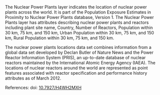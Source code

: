 The Nuclear Power Plants layer indicates the location of nuclear power plants across the world. It is part of the Population Exposure Estimates in Proximity to Nuclear Power Plants database, Version 1. The Nuclear Power Plants layer has attributes describing nuclear power plants and reactors including plant site name, Country, Number of Reactors, Population within 30 km, 75 km, and 150 km, Urban Population within 30 km, 75 km, and 150 km, Rural Population within 30 km, 75 km, and 150 km.

The nuclear power plants locations data set combines information from a global data set developed by Declan Butler of Nature News and the Power Reactor Information System (PRIS), an up-to-date database of nuclear reactors maintained by the International Atomic Energy Agency (IAEA). The locations of nuclear reactors around the world are represented as point features associated with reactor specification and performance history attributes as of March 2012.

References: doi: [10.7927/H4WH2MXH](https://doi.org/10.7927/H4WH2MXH)